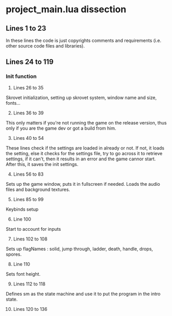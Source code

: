 # project_main.lua dissection

## Lines 1 to 23

In these lines the code is just copyrights comments and requirements (i.e. other source code files and libraries).

## Lines 24 to 119

### Init function

1. Lines 26 to 35

Skrovet initialization, setting up skrovet system, window name and size, fonts...

2. Lines 36 to 39

This only matters if you're not running the game on the release version, thus only if you are the game dev or got a build from him.

3. Lines 40 to 54

These lines check if the settings are loaded in already or not. If not, it loads the setting, else it checks for the settings file, try to go across it to retrieve settings, if it can't, then it results in an error and the game cannor start.
After this, it saves the init settings.

4. Lines 56 to 83

Sets up the game window, puts it in fullscreen if needed.
Loads the audio files and background textures.

5. Lines 85 to 99

Keybinds setup

6. Line 100

Start to account for inputs

7. Lines 102 to 108

Sets up flagNames : solid, jump through, ladder, death, handle, drops, spores.

8. Line 110

Sets font height.

9. Lines 112 to 118

Defines sm as the state machine and use it to put the program in the intro state.

10. Lines 120 to 136

